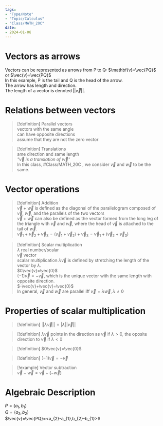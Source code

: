 ```yaml
---  
tags:  
- "Type/Note"  
- "Topic/Calculus"  
- "Class/MATH_20C"  
date:  
- 2024-01-08  
---  
```

  
# Vectors as arrows  
Vectors can be represented as arrows from P to Q: $\mathbf{v}=\vec{PQ}$ or $\vec{v}=\vec{PQ}$  
In this example, P is the tail and Q is the head of the arrow.  
The arrow has length and direction.  
The length of a vector is denoted $||\vec{v}||$.  
  
# Relations between vectors  
> [!definition] Parallel vectors  
> vectors with the same angle  
> can have opposite directions  
> assume that they are not the zero vector  
  
> [!definition] Translations  
> ame direction and same length  
> *"$\vec{v}$ is a translation of $\vec{w}$"*  
> In this class, #Class/MATH_20C , we consider $\vec{v}$ and $\vec{w}$ to be the same.  
  
# Vector operations  
> [!definition] Addition  
> $\vec{v}+\vec{w}$ is defined as the diagonal of the parallelogram composed of $\vec{v}$, $\vec{w}$, and the parallels of the two vectors  
> $\vec{v}+\vec{w}$ can also be defined as the vector formed from the long leg of the triangle with $\vec{v}$ and $\vec{w}$, where the head of $\vec{v}$ is attached to the tail of $\vec{w}$.  
> $\vec{v}_{1}+\vec{v}_{2}+\vec{v}_{3}=(\vec{v}_{1}+\vec{v}_{2})+\vec{v}_{3}=\vec{v}_{1}+(\vec{v}_{2}+\vec{v}_{3})$  
  
> [!definition] Scalar multiplication  
> $\lambda$ real number/scalar  
> $\vec{v}$ vector  
> scalar multiplication $\lambda \vec{v}$ is defined by stretching the length of the vector by $\lambda$.  
> $0\vec{v}=\vec{0}$  
> $(-1)\vec{v}=-\vec{v}$, which is the unique vector with the same length with opposite direction.  
> $-\vec{v}+\vec{v}=\vec{0}$  
> In general, $\vec{v}$ and $\vec{w}$ are parallel iff $\vec{v}=\lambda \vec{w},\lambda\neq 0$  
  
# Properties of scalar multiplication  
> [!definition] $||\lambda \vec{v}||=|\lambda||\vec{v}||$  
  
> [!definition] $\lambda \vec{v}$ points in the direction as $\vec{v}$ if $\lambda>0$, the oposite direction to $\vec{v}$ if $\lambda<0$  
  
> [!definition] $0\vec{v}=\vec{0}$  
  
> [!definition] $(-1)\vec{v}=-\vec{v}$  
  
> [!example] Vector subtraction  
> $\vec{v}-\vec{w}=\vec{v}+(-\vec{w})$  
  
# Algebraic Description  
$P=(a_{1},b_{1})$  
$Q=(a_{2},b_{2})$  
$\vec{v}=\vec{PQ}=<a_{2}-a_{1},b_{2}-b_{1}>$  
